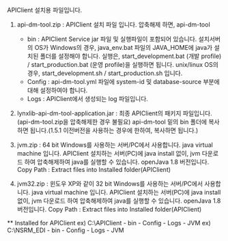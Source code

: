 APIClient 설치용 파일입니다.

1. api-dm-tool.zip :
   APIClient 설치 파일 입니다.  압축해제 하면,
   api-dm-tool
     - bin       : APIClient Service jar 파일 및 실행파일이 포함되어 있습니다.
                    설치서버의 OS가 Windows의 경우, java_env.bat 파일의 JAVA_HOME에 java가 설치된 폴더를 설정해야 합니다.
                    실행은, start_development.bat (개발 profile) / start_production.bat (운영 profile)을 실행하면 됩니다.
                    unix/linux OS의 경우, start_development.sh / start_production.sh 입니다.
     - Config    : api-dm-tool.yml 파일에 system-id 및 database-source 부분에 대해 설정하여야 합니다. 
     - Logs      : APIClient에서 생성되는 log 파일입니다.

2. lynxlib-api-dm-tool-application.jar : 최종 APIClient의 패키지 파일입니다.(api-dm-tool.zip을 압축해제한 경우 불필요)
   api-dm-tool 밑의 bin 폴더에 복사하면 됩니다.(1.5.1 이전버전을 사용하는 경우에 한하여, 복사하면 됩니다.)
   
3. jvm.zip      : 64 bit Windows를 사용하는 서버/PC에서 사용합니다. 
   java virtual machine 입니다.  APIClient 설치하는 서버(PC)에 java install 없이, jvm 다운로드 하여 압축해제하여 java를 실행할 수 있습니다.
   openJava 1.8 버전입니다.
   Copy Path : Extract files into Installed folder(APIClient)

5. jvm32.zip    : 윈도우 XP와 같이 32 bit Windows를 사용하는 서버/PC에서 사용합니다.
   java virtual machine 입니다.  APIClient 설치하는 서버(PC)에 java install 없이, jvm 다운로드 하여 압축해제하여 java를 실행할 수 있습니다.
   openJava 1.8 버전입니다.
   Copy Path : Extract files into Installed folder(APIClient)

** Installed for APIClient
   ex) C:\APIClient - bin
                    - Config
                    - Logs
                    - JVM
   ex) C:\NSRM_EDI - bin
                   - Config
                   - Logs
                   - JVM
